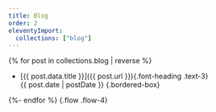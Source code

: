 ```yaml
---
title: Blog
order: 2
eleventyImport:
  collections: ["blog"]
---
```


{% for post in collections.blog | reverse %}

- [{{ post.data.title }}]({{ post.url }}){.font-heading .text-3}  
  <time class="italic" datetime="{{ post.date.toISOString() }}">{{ post.date | postDate }}</time> {.bordered-box}

{%- endfor %}
{.flow .flow-4}
